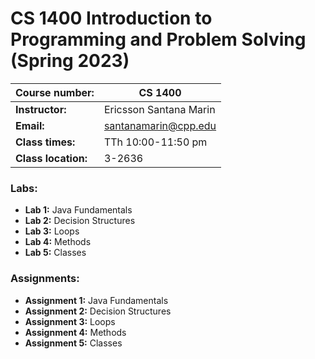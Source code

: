 # CS 1400 Introduction to Programming and Problem Solving (Spring 2023)

|**Course number:** | CS 1400                      |
|-------------------|------------------------------|
|**Instructor:**    | Ericsson Santana Marin       |
|**Email:**         | santanamarin@cpp.edu         |
|**Class times:**   | TTh 10:00-11:50 pm           |
|**Class location:**| 3-2636                       |

### Labs:

  * **Lab 1:** Java Fundamentals
  * **Lab 2:** Decision Structures
  * **Lab 3:** Loops
  * **Lab 4:** Methods
  * **Lab 5:** Classes

### Assignments:

  * **Assignment 1:** Java Fundamentals
  * **Assignment 2:** Decision Structures
  * **Assignment 3:** Loops
  * **Assignment 4:** Methods
  * **Assignment 5:** Classes
